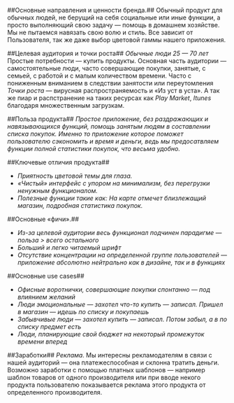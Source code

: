##Основные направления и ценности бренда.##
Обычный продукт для обычных людей, не берущий на себя социальные или иные функции, а просто выполняющий свою задачу — помощь в домашнем хозяйстве. Мы не пытаемся навязать свою волю и стиль. Все зависит от Пользователя, так же даже выбор цветовой гаммы нашего приложения.


##Целевая аудитория и точки роста##
*Обычные люди 25 — 70 лет*
Простые потребности — купить продукты. Основная часть аудитории — самостоятельные люди, часто совершающие покупки,  занятые, с семьей, с работой и с малым количеством времени. Часто с пониженным вниманием в следствии занятости или переутомления
*Точки роста* — вирусная распространяемость и «Из уст в уста».
А так же пиар и распстранение на таких ресурсах как *Play Market*, *Itunes* благодаря множественным загрузкам.


##Польза продукта##
*Простое приложение, без раздражающих и навязывающихся функций, помощь занятым людям в составлении списка покупок.*
*Именно то приложение которое поможет пользователю сэкономить и время и деньги, ведь мы предосатвляем функции  полной статистики покупок, что весьма удобно.*

##Ключевые отличия продукта##
- *Приятность цветовой темы для глаза.*
- *«Чистый» интерфейс с упором на минимализм, без перегрузки ненужным функционалом.*
- *Полезные функции такие как: На карте отмечет близлежащий магазин, подробная статистика покупок.*


##Основные «фичи».##
- *Из-за целевой аудитории весь функционал подчинен парадигме — польза > всего остального*
- *Больший и легко читаемый шрифт*
- *Отсутствие концентрации на определенной группе пользователей — приложение абсолютно нейтрально как в дизайне, так и в функциях*


##Основные use cases##
- *Офисные воротнички, совершающие покупки спонтанно — под влиянием желаний*
- *Люди эмоциональные — захотел что-то купить — записал. Пришел в магазин — идешь по списку и покупаешь*
- *Забывчивые люди — захотел купить — записал. Потом забыл, а в по списку предмет есть*
- *Люди, планирующие свой бюджет на некоторый промежуток времени вперед*


##Заработки##
*Реклама*. Мы интересны рекламодателям в связи с нашей аудиторий — она платежеспособная и склонна тратить деньги. Возможно заработки с помощью платных шаблонов — например шаблон товаров от одного производителя или при вводе некого продукта пользователю показывается реклама этого продукта от определенного производителя.

